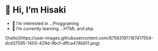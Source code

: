 # 👋 Hi, I’m Hisaki
- 👀 I’m interested in ...Proggraming
- 🌱 I’m currently learning ...HTML and php.

<!---
Hisaki714/Hisaki714 is a ✨ special ✨ repository because its `README.md` (this file) appears on your GitHub profile.
You can click the Preview link to take a look at your changes.
--->![hello](https://user-images.githubusercontent.com/87563197/187417554-dcd37595-1400-429d-9bcf-dffca474b611.png)

